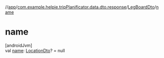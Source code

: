 //[app](../../../index.md)/[com.example.helpie.tripPlanificator.data.dto.response](../index.md)/[LegBoardDto](index.md)/[name](name.md)

# name

[androidJvm]\
val [name](name.md): [LocationDto](../-location-dto/index.md)? = null
